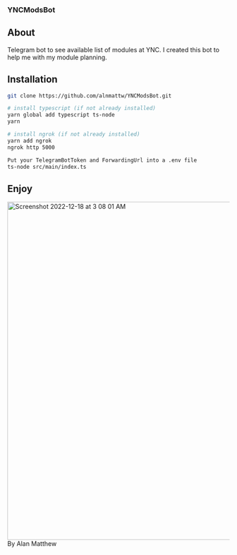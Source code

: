 ### YNCModsBot

## About 
Telegram bot to see available list of modules at YNC. I created this bot to help me with my module planning.

## Installation 

```bash
git clone https://github.com/alnmattw/YNCModsBot.git

# install typescript (if not already installed)
yarn global add typescript ts-node
yarn 

# install ngrok (if not already installed)
yarn add ngrok
ngrok http 5000

Put your TelegramBotToken and ForwardingUrl into a .env file
ts-node src/main/index.ts
```

## Enjoy
<img width="766" alt="Screenshot 2022-12-18 at 3 08 01 AM" src="https://user-images.githubusercontent.com/114996150/208259285-811aa33d-2c28-4d65-80f1-b8051722e9fe.png">
By Alan Matthew
